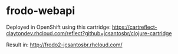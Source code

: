 # frodo-webapi

Deployed in OpenShift using this cartridge:
https://cartreflect-claytondev.rhcloud.com/reflect?github=jcsantosbr/clojure-cartridge

Result in:
http://frodo2-jcsantosbr.rhcloud.com/
